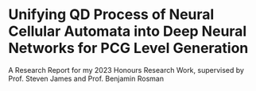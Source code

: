# Unifying QD Process of Neural Cellular Automata into Deep Neural Networks for PCG Level Generation
A Research Report for my 2023 Honours Research Work, supervised by Prof. Steven James and Prof. Benjamin Rosman
